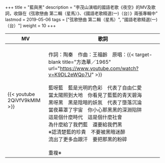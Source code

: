 +++
title = "藍與黑"
description = "李茂山演唱的國語老歌《夜空》的MV及歌詞，收錄在《弦歌戀曲 第二輯（星馬）》、《國語老歌精選(一)（台）》兩張專輯中"
lastmod = 2019-05-06
tags = ["弦歌戀曲 第二輯（星馬）", "國語老歌精選(一)（台）"]
weight = 10
+++

MV  | 歌詞  
--------------|-------
{{< youtube 2QiVfV9kMIM >}}|<br/>作詞：陶秦　作曲：王福齡　原唱：{{< target-blank title="方逸華／1965" url="https://www.youtube.com/watch?v=K9DL2eWQp7U" >}}<br/><br/>藍呀藍　藍是光明的色彩　代表了自由仁愛<br/>當太陽照到大地　你看見了藍藍的青天碧海<br/>黑呀黑　黑是陰暗的妖氛　代表了墮落沉淪<br/>當夜幕罩了宇宙　你小心那黑黑的深淵陷阱<br/>這是個什麼時代　這是個什麼社會<br/>為什麼給了我們藍　還要給我們黑<br/>※認清楚藍的珍貴　不要被黑暗迷醉<br/>流出了更多血跟汗　要把那黑的粉碎<br/><br/>重複※